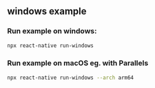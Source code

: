 ## windows example

### Run example on windows:

```sh
npx react-native run-windows
```

### Run example on macOS eg. with Parallels

```sh
npx react-native run-windows --arch arm64
```